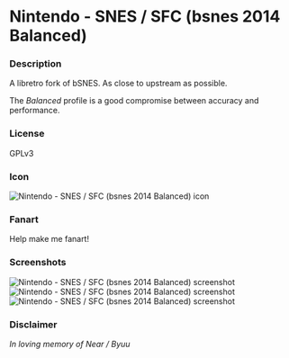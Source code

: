 # Nintendo - SNES / SFC (bsnes 2014 Balanced)

### Description

A libretro fork of bSNES. As close to upstream as possible.

The *Balanced* profile is a good compromise between accuracy and performance.

### License

GPLv3

### Icon

![Nintendo - SNES / SFC (bsnes 2014 Balanced) icon](game.libretro.bsnes2014-balanced/resources/icon.png)

### Fanart

Help make me fanart!

### Screenshots

![Nintendo - SNES / SFC (bsnes 2014 Balanced) screenshot](game.libretro.bsnes2014-balanced/resources/screenshot-01.jpg)
![Nintendo - SNES / SFC (bsnes 2014 Balanced) screenshot](game.libretro.bsnes2014-balanced/resources/screenshot-02.jpg)
![Nintendo - SNES / SFC (bsnes 2014 Balanced) screenshot](game.libretro.bsnes2014-balanced/resources/screenshot-03.jpg)

### Disclaimer

*In loving memory of Near / Byuu*
